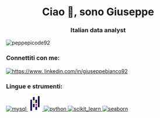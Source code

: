 <h1 align="center">Ciao 👋, sono Giuseppe</h1>
<h3 align="center">Italian data analyst</h3>

<p align="left"> <img src=" https://komarev.com/ghpvc/?username=peppepicode92&label=Profile%20views&color=0e75b6&style=flat" alt="peppepicode92" /> </p>

<h3 align="left">Connettiti con me:</h3>
<p align="left">
<a href="https://linkedin.com/in/https://www.linkedin.com/in/giuseppebianco92" target="blank"><img align="center" src="https://raw.githubusercontent.com/rahuldkjain/github-profile-readme-generator/master/src/images/icons/Social/linked-in-alt.svg" alt="https://www. linkedin.com/in/giuseppebianco92" Height="30" width="40" /></a>
</p>

<h3 align="left">Lingue e strumenti:</h3>
<p align="left "> <a href="https://www.mysql.com/" target="_blank" rel="noreferrer"> <img src="https://raw.githubusercontent.com/devicons/devicon/master/ icone/mysql/mysql-original-wordmark.svg" alt="mysql" larghezza="40" altezza="40"/> </a> <a href="https://pandas.pydata.org/" target ="_blank" rel="noreferrer"> <img src="https://raw.githubusercontent.com/devicons/devicon/2ae2a900d2f041da66e950e4d48052658d850630/icons/pandas/pandas-original.svg" alt="pandas" width="40 " altezza="40"/> </a> <a href="https://www.python.org" target="_blank" rel="noreferrer"> <img src="https://raw.githubusercontent .com/devicons/devicon/master/icons/python/python-original.svg" alt="python" larghezza="40" altezza="40"/> </a> <a href="https://scikit -learn.org/" target="_blank" rel="noreferrer"> <img src="https://upload.wikimedia.org/wikipedia/commons/0/05/Scikit_learn_logo_small.svg" alt="scikit_learn" larghezza ="40" Height="40"/> </a> <a href="https://seaborn.pydata.org/" target="_blank" rel="noreferrer"> <img src="https:/ /seaborn.pydata.org/_images/logo-mark-lightbg.svg" alt="seaborn" larghezza="40" altezza="40"/> </a> </p> <p>


